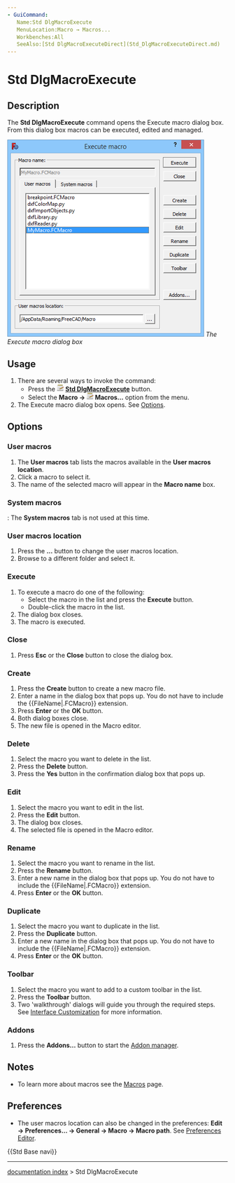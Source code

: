 ```yaml
---
- GuiCommand:
   Name:Std DlgMacroExecute
   MenuLocation:Macro → Macros...
   Workbenches:All
   SeeAlso:[Std DlgMacroExecuteDirect](Std_DlgMacroExecuteDirect.md)
---
```


# Std DlgMacroExecute

## Description

The **Std DlgMacroExecute** command opens the Execute macro dialog box. From this dialog box macros can be executed, edited and managed.

 ![](images/Std_DlgMacroExecute_dialog.png )  *The Execute macro dialog box*

## Usage

1.  There are several ways to invoke the command:
    -   Press the **<img src="images/Std_DlgMacroExecute.svg" width=16px> [Std DlgMacroExecute](Std_DlgMacroExecute.md)** button.
    -   Select the **Macro → <img src="images/Std_DlgMacroExecute.svg" width=16px> Macros...** option from the menu.
2.  The Execute macro dialog box opens. See [Options](#Options.md).

## Options

### User macros 

1.  The **User macros** tab lists the macros available in the **User macros location**.
2.  Click a macro to select it.
3.  The name of the selected macro will appear in the **Macro name** box.

### System macros 

:   The **System macros** tab is not used at this time.

### User macros location 

1.  Press the **...** button to change the user macros location.
2.  Browse to a different folder and select it.

### Execute

1.  To execute a macro do one of the following:
    -   Select the macro in the list and press the **Execute** button.
    -   Double-click the macro in the list.
2.  The dialog box closes.
3.  The macro is executed.

### Close

1.  Press **Esc** or the **Close** button to close the dialog box.

### Create

1.  Press the **Create** button to create a new macro file.
2.  Enter a name in the dialog box that pops up. You do not have to include the {{FileName|.FCMacro}} extension.
3.  Press **Enter** or the **OK** button.
4.  Both dialog boxes close.
5.  The new file is opened in the Macro editor.

### Delete

1.  Select the macro you want to delete in the list.
2.  Press the **Delete** button.
3.  Press the **Yes** button in the confirmation dialog box that pops up.

### Edit

1.  Select the macro you want to edit in the list.
2.  Press the **Edit** button.
3.  The dialog box closes.
4.  The selected file is opened in the Macro editor.

### Rename

1.  Select the macro you want to rename in the list.
2.  Press the **Rename** button.
3.  Enter a new name in the dialog box that pops up. You do not have to include the {{FileName|.FCMacro}} extension.
4.  Press **Enter** or the **OK** button.

### Duplicate

1.  Select the macro you want to duplicate in the list.
2.  Press the **Duplicate** button.
3.  Enter a new name in the dialog box that pops up. You do not have to include the {{FileName|.FCMacro}} extension.
4.  Press **Enter** or the **OK** button.

### Toolbar

1.  Select the macro you want to add to a custom toolbar in the list.
2.  Press the **Toolbar** button.
3.  Two \'walkthrough\' dialogs will guide you through the required steps. See [Interface Customization](Interface_Customization.md) for more information.

### Addons

1.  Press the **Addons...** button to start the [Addon manager](Addon_manager.md).

## Notes

-   To learn more about macros see the [Macros](Macros.md) page.

## Preferences

-   The user macros location can also be changed in the preferences: **Edit → Preferences... → General → Macro → Macro path**. See [Preferences Editor](Preferences_Editor#Macro.md).




 {{Std Base navi}}

---
[documentation index](../README.md) > Std DlgMacroExecute
